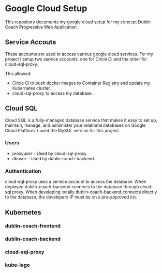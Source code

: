 # Google Cloud Setup
This repository documents my google cloud setup for my concept Dublin Coach Progressive Web Application. 

## Service Accouts
These accounts are used to access various google cloud services. For my project I setup two service accounts, one for Circle Ci and the other for cloud-sql-proxy. 

This allowed:
 - Circle Ci to push docker images to Container Registry and update my Kubernetes cluster.
 - cloud-sql-proxy to access my database. 

## Cloud SQL 
Cloud SQL is a fully-managed database service that makes it easy to set up, maintain, manage, and administer your relational databases on Google Cloud Platform. I used the MySQL version for this project.

### Users

 - proxyuser - Used by cloud-sql-proxy. 
 - dbuser - Used by dublin-coach-backend.

### Authentication 
cloud-sql-proxy uses a service account to access the database. When deployed dublin-coach-backend connects to the database through cloud-sql proxy. When developing locally dublin-coach-backend connects directly to the database, the developers IP must be on a pre-approved list.


## Kubernetes

### dublin-coach-frontend
### dublin-coach-backend
### cloud-sql-proxy
### kube-lego